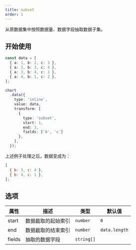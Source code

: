 ```yaml
---
title: subset
order: 1
---
```


从原数据集中按照数据量、数据字段抽取数据子集。

## 开始使用

```ts
const data = [
  { a: 1, b: 2, c: 3 },
  { a: 2, b: 3, c: 4 },
  { a: 3, b: 4, c: 1 },
  { a: 4, b: 1, c: 2 },
];

chart
  .data({
    type: 'inline',
    value: data,
    transform: [
      {
        type: 'subset',
        start: 1,
        end: 3,
        fields: ['b', 'c']
      },
    ],
  });
```

上述例子处理之后，数据变成为：

```js
[
  { b: 3, c: 4 },
  { b: 4, c: 1 },
];
```

## 选项

| 属性 | 描述 | 类型 | 默认值|
| -------------| ----------------------------------------------------------- | -------------------------------| --------------------|
| start        | 数据截取的起始索引                                             | `number`                       | `0`                 |
| end          | 数据截取的结束索引                                             | `number`                       | `data.length`       |
| fields       | 抽取的数据字段                                                | `string[]`                     |                     |
